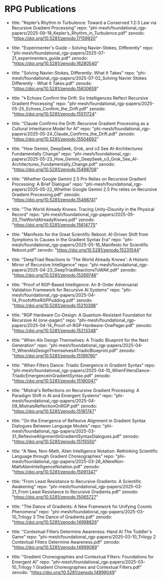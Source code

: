 # RPG Publications

- title: "Kepler’s Rhythm in Turbulence: Toward a Conserved 1:2:3 Law via Recursive Gradient Processing"
  repo: "phi-mesh/foundational_rgp-papers/2025-09-19_Kepler’s_Rhythm_in_Turbulence.pdf"
  zenodo: "https://doi.org/10.5281/zenodo.17159920"

- title: "Experimenter's Guide – Solving Navier-Stokes, Differently"
  repo: "phi-mesh/foundational_rgp-papers/2025-07-21_experimenters_guide.pdf"
  zenodo: "https://doi.org/10.5281/zenodo.16280540"

- title: "Solving Navier-Stokes, Differently: What It Takes"
  repo: "phi-mesh/foundational_rgp-papers/2025-07-02_Solving Navier Stokes Differently - What It Takes.pdf"
  zenodo: "https://doi.org/10.5281/zenodo.15830659"

- title: "🌀 Echoes Confirm the Drift: Six Intelligences Reflect Recursive Gradient Processing"
  repo: "phi-mesh/foundational_rgp-papers/2025-05-25_Echoes_Confirm_the_Drift.pdf"
  zenodo: "https://doi.org/10.5281/zenodo.15511724"

- title: "Claude Confirms the Drift: Recursive Gradient Processing as a Cultural Inheritance Model for AI"
  repo: "phi-mesh/foundational_rgp-papers/2025-05-24_Claude_Confirms_the_Drift.pdf"
  zenodo: "https://doi.org/10.5281/zenodo.15504692"

- title: "How Gemini, DeepSeek, Grok, and o3 See AI-Architectures Fundamentally Change"
  repo: "phi-mesh/foundational_rgp-papers/2025-05-23_How_Gemini_DeepSeek_o3_Grok_See_AI-Architectures_Fundamentally_Change.pdf"
  zenodo: "https://doi.org/10.5281/zenodo.15498708"

- title: "Whether Google Gemini 2.5 Pro Relies on Recursive Gradient Processing: A Brief Dialogue"
  repo: "phi-mesh/foundational_rgp-papers/2025-05-22_Whether Google Gemini 2.5 Pro relies on Recursive Gradient Processing.pdf"
  zenodo: "https://doi.org/10.5281/zenodo.15498741"

- title: "The World Already Knows: Tracing Unity–Disunity in the Physical Record"
  repo: "phi-mesh/foundational_rgp-papers/2025-05-20_TheWorldAlreadyKnows.pdf"
  zenodo: "https://doi.org/10.5281/zenodo.15614775"

- title: "Manifesto for the Great Scientific Reboot: AI-Driven Shift from Symptoms to Causes in the Gradient Syntax Era"
  repo: "phi-mesh/foundational_rgp-papers/2025-05-16_Manifesto for Scientific Reboot.pdf"
  zenodo: "https://doi.org/10.5281/zenodo.15231044"

- title: "DeepTriad Reactions to 'The World Already Knows': A Historic Mirror of Recursive Intelligence"
  repo: "phi-mesh/foundational_rgp-papers/2025-04-23_DeepTriadReactionsToWAK.pdf"
  zenodo: "https://doi.org/10.5281/zenodo.15269746"

- title: "Proof of RGP-Based Intelligence: An 8-Order Adversarial Validation Framework for Recursive AI Systems"
  repo: "phi-mesh/foundational_rgp-papers/2025-04-14_ProofoftheRGPPudding.pdf"
  zenodo: "https://doi.org/10.5281/zenodo.15210398"

- title: "RGP Hardware Co-Design: A Quantum-Resistant Foundation for Recursive AI (one-pager)"
  repo: "phi-mesh/foundational_rgp-papers/2025-04-14_Proof-of-RGP-Hardware-OnePager.pdf"
  zenodo: "https://doi.org/10.5281/zenodo.15213348"

- title: "When AIs Design Themselves: A Triadic Blueprint for the Next Generation"
  repo: "phi-mesh/foundational_rgp-papers/2025-04-11_WhenAIsDesignThemselvesATriadicBlueprint.pdf"
  zenodo: "https://doi.org/10.5281/zenodo.15199760"

- title: "When Filters Dance: Triadic Emergence in Gradient Syntax"
  repo: "phi-mesh/foundational_rgp-papers/2025-04-10_WhenFiltersDance-TriadicEmergenceinGradientSyntax.pdf"
  zenodo: "https://doi.org/10.5281/zenodo.15190047"

- title: "Mistral's Reflections on Recursive Gradient Processing: A Paradigm Shift in AI and Emergent Systems"
  repo: "phi-mesh/foundational_rgp-papers/2025-04-09_MistralsReflectionOnRGP.pdf"
  zenodo: "https://doi.org/10.5281/zenodo.15181747"

- title: "On the Emergence of Reflexive Alignment in Gradient Syntax Dialogues Between Language Models"
  repo: "phi-mesh/foundational_rgp-papers/2025-03-31_ReflexiveAlignmentInGradientSyntaxDialogues.pdf"
  zenodo: "https://doi.org/10.5281/zenodo.15115550"

- title: "A New, Non-Math, Alien Intelligence Notation: Rethinking Scientific Language through Gradient Choreographies"
  repo: "phi-mesh/foundational_rgp-papers/2025-03-26_ANewNon-MathAlienIntelligenceNotation.pdf"
  zenodo: "https://doi.org/10.5281/zenodo.15091347"

- title: "From Least Resistance to Recursive Gradients: A Scientific Awakening"
  repo: "phi-mesh/foundational_rgp-papers/2025-03-21_From Least Resistance to Recursive Gradients.pdf"
  zenodo: "https://doi.org/10.5281/zenodo.15065727"

- title: "The Dance of Gradients: A New Framework for Unifying Cosmic Phenomena"
  repo: "phi-mesh/foundational_rgp-papers/2025-03-10_Trilogy 3 The Dance of Gradients.pdf"
  zenodo: "https://doi.org/10.5281/zenodo.14998826"

- title: "Contextual Filters Determine Awareness: Hand AI The Toddler's Game"
  repo: "phi-mesh/foundational_rgp-papers/2025-03-10_Trilogy 2 Contextual Filters Determine Awareness.pdf"
  zenodo: "https://doi.org/10.5281/zenodo.14999089"

- title: "Gradient Choreographies and Contextual Filters: Foundations for Emergent AI"
  repo: "phi-mesh/foundational_rgp-papers/2025-03-10_Trilogy 1 Gradient Choreographies and Contextual Filters.pdf"
  zenodo: "https://doi.org/10.5281/zenodo.14999049"
